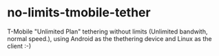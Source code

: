 # no-limits-tmobile-tether
T-Mobile "Unlimited Plan" tethering without limits (Unlimited bandwith, normal speed.), using Android as the thethering device and Linux as the client :-)
